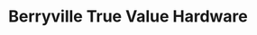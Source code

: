 ---
title: "Berryville True Value Hardware"
url: /berryville/berryville-true-value-hardware/
shop: hardware
---